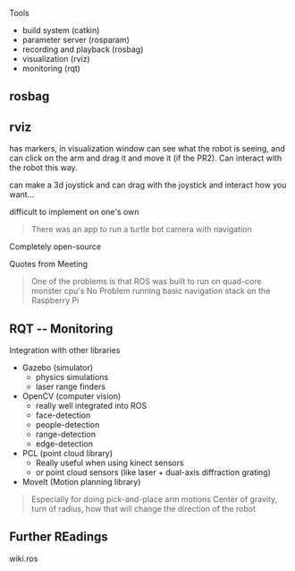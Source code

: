 Tools

* build system (catkin)
* parameter server (rosparam)
* recording and playback (rosbag)
* visualization (rviz)
* monitoring (rqt)


## rosbag




## rviz

has markers, in visualization window can see what the robot is seeing, and can click on the arm and drag it and move it (if the PR2).
Can interact with the robot this way.

can make a 3d joystick and can drag with the joystick and interact how you want...

difficult to implement on one's own

> There was an app to run a turtle bot camera with navigation 

Completely open-source


Quotes from Meeting
> One of the problems is that ROS was built to run on quad-core monster cpu's
> No Problem running basic navigation stack on the Raspberry Pi
> 


## RQT -- Monitoring


Integration with other libraries
* Gazebo (simulator)
  * physics simulations 
  * laser range finders
* OpenCV (computer vision)
  * really well integrated into ROS
  * face-detection
  * people-detection
  * range-detection
  * edge-detection
* PCL (point cloud library)
  * Really useful when using kinect sensors 
  * or point cloud sensors (like laser + dual-axis diffraction grating)
* MoveIt (Motion planning library)

> Especially for doing pick-and-place arm motions
> Center of gravity, turn of radius, how that will change the direction of the robot

## Further REadings

wiki.ros
